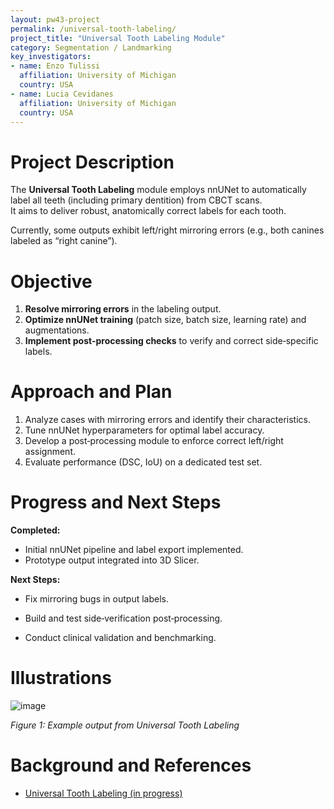 ```yaml
---
layout: pw43-project
permalink: /universal-tooth-labeling/
project_title: "Universal Tooth Labeling Module"
category: Segmentation / Landmarking
key_investigators:
- name: Enzo Tulissi
  affiliation: University of Michigan
  country: USA
- name: Lucia Cevidanes
  affiliation: University of Michigan
  country: USA
---
```


# Project Description

The **Universal Tooth Labeling** module employs nnUNet to automatically label all teeth (including primary dentition) from CBCT scans.  
It aims to deliver robust, anatomically correct labels for each tooth.

Currently, some outputs exhibit left/right mirroring errors (e.g., both canines labeled as “right canine”).

# Objective

1. **Resolve mirroring errors** in the labeling output.  
2. **Optimize nnUNet training** (patch size, batch size, learning rate) and augmentations.  
3. **Implement post‐processing checks** to verify and correct side‐specific labels.

# Approach and Plan

1. Analyze cases with mirroring errors and identify their characteristics.    
2. Tune nnUNet hyperparameters for optimal label accuracy.  
3. Develop a post‐processing module to enforce correct left/right assignment.  
4. Evaluate performance (DSC, IoU) on a dedicated test set.  

# Progress and Next Steps

**Completed:**
- Initial nnUNet pipeline and label export implemented.  
- Prototype output integrated into 3D Slicer.

**Next Steps:**
- Fix mirroring bugs in output labels.  

- Build and test side‐verification post‐processing.  
- Conduct clinical validation and benchmarking.

# Illustrations

![image](https://github.com/user-attachments/assets/5632a488-8b6d-45b3-946c-567c8d40b613)

*Figure 1: Example output from Universal Tooth Labeling*

# Background and References

- [Universal Tooth Labeling (in progress)](https://github.com/DCBIA-OrthoLab/SlicerAutomatedDentalTools/tree/main/CLIC/BATCHDENTALSEG)
